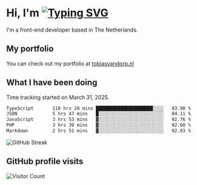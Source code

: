 # Hi, I'm [![Typing SVG](https://readme-typing-svg.demolab.com?font=Fira+Code&pause=1000&width=435&lines=tobiasvdorp)](https://git.io/typing-svg)

I'm a front-end developer based in The Netherlands.

## My portfolio

You can check out my portfolio at [tobiasvandorp.nl](https://www.tobiasvandorp.nl/)

## What I have been doing

Time tracking started on March 31, 2025.

<!--START_SECTION:waka-->

```txt
TypeScript       118 hrs 28 mins █████████████████████░░░░   83.98 %
JSON             5 hrs 47 mins   █░░░░░░░░░░░░░░░░░░░░░░░░   04.11 %
JavaScript       3 hrs 53 mins   ▓░░░░░░░░░░░░░░░░░░░░░░░░   02.76 %
PHP              3 hrs 39 mins   ▓░░░░░░░░░░░░░░░░░░░░░░░░   02.60 %
Markdown         2 hrs 51 mins   ▓░░░░░░░░░░░░░░░░░░░░░░░░   02.03 %
```

<!--END_SECTION:waka-->

![GitHub Streak](https://streak-stats.demolab.com?user=tobiasvdorp&theme=dark&hide_border=true&mode=weekly&background=36%2C6400A6%2C000000)

## GitHub profile visits

![Visitor Count](https://profile-counter.glitch.me/tobiasvdorp/count.svg)
